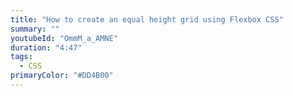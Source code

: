 ```yaml
---
title: "How to create an equal height grid using Flexbox CSS"
summary: ""
youtubeId: "OmmM_a_AMNE"
duration: "4:47"
tags:
  - CSS
primaryColor: "#DD4B00"
---
```

